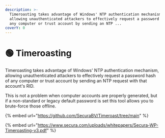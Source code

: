 ```yaml
---
description: >-
  Timeroasting takes advantage of Windows' NTP authentication mechanism,
  allowing unauthenticated attackers to effectively request a password hash of
  any computer or trust account by sending an NTP ...
coverY: 0
---
```


# 🟢 Timeroasting

Timeroasting takes advantage of Windows' NTP authentication mechanism, allowing unauthenticated attackers to effectively request a password hash of any computer or trust account by sending an NTP request with that account's RID.&#x20;

This is not a problem when computer accounts are properly generated, but if a non-standard or legacy default password is set this tool allows you to brute-force those offline.

{% embed url="https://github.com/SecuraBV/Timeroast/tree/main" %}

{% embed url="https://www.secura.com/uploads/whitepapers/Secura-WP-Timeroasting-v3.pdf" %}
